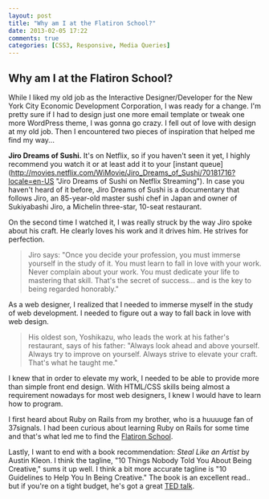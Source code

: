 ```yaml
---
layout: post
title: "Why am I at the Flatiron School?"
date: 2013-02-05 17:22
comments: true
categories: [CSS3, Responsive, Media Queries]
---
```


## Why am I at the Flatiron School?

While I liked my old job as the Interactive Designer/Developer for the New York City Economic Development Corporation, I was ready for a change. I'm pretty sure if I had to design just one more email template or tweak one more WordPress theme, I was gonna go crazy. I fell out of love with design at my old job. Then I encountered two pieces of inspiration that helped me find my way...

<!-- more -->

**Jiro Dreams of Sushi.** It's on Netflix, so if you haven't seen it yet, I highly recommend you watch it or at least add it to your [instant queue] (http://movies.netflix.com/WiMovie/Jiro_Dreams_of_Sushi/70181716?locale=en-US "Jiro Dreams of Sushi on Netflix Streaming"). In case you haven't heard of it before, Jiro Dreams of Sushi is a documentary that follows Jiro, an 85-year-old master sushi chef in Japan and owner of Sukiyabashi Jiro, a Michelin three-star, 10-seat restaurant.

On the second time I watched it, I was really struck by the way Jiro spoke about his craft. He clearly loves his work and it drives him. He strives for perfection.

> Jiro says: 
> "Once you decide your profession, you must immerse yourself in the study of it. You must learn to fall in love with your work. Never complain about your work. You must dedicate your life to mastering that skill. That's the secret of success... and is the key to being regarded honorably."

As a web designer, I realized that I needed to immerse myself in the study of web development. I needed to figure out a way to fall back in love with web design.

> His oldest son, Yoshikazu, who leads the work at his father's restaurant, says of his father: 
> "Always look ahead and above yourself. Always try to improve on yourself. Always strive to elevate your craft. That's what he taught me."

I knew that in order to elevate my work, I needed to be able to provide more than simple front end design. With HTML/CSS skills being almost a requirement nowadays for most web designers, I knew I would have to learn how to program.

I first heard about Ruby on Rails from my brother, who is a huuuuge fan of 37signals. I had been curious about learning Ruby on Rails for some time and that's what led me to find the [Flatiron School](http://flatironschool.com/ "Learn Ruby on Rails in NYC"). 

Lastly, I want to end with a book recommendation: *Steal Like an Artist* by Austin Kleon. I think the tagline, "10 Things Nobody Told You About Being Creative," sums it up well. I think a bit more accurate tagline is "10 Guidelines to Help You In Being Creative." The book is an excellent read.. but if you're on a tight budget, he's got a great [TED talk](http://www.youtube.com/watch?feature=player_embedded&v=oww7oB9rjgw "Austin Kleon TED Talk on Creative Work").